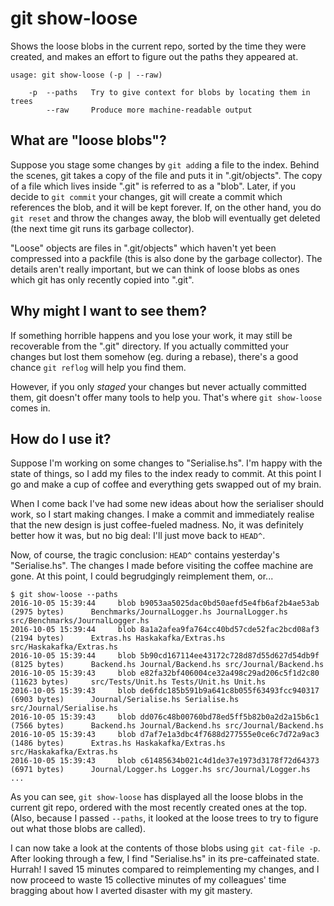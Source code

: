 git show-loose
==============

Shows the loose blobs in the current repo, sorted by the time they were
created, and makes an effort to figure out the paths they appeared at.

```
usage: git show-loose (-p | --raw)

    -p  --paths   Try to give context for blobs by locating them in trees
        --raw     Produce more machine-readable output
```

What are "loose blobs"?
-----------------------

Suppose you stage some changes by `git add`ing a file to the index. Behind the
scenes, git takes a copy of the file and puts it in ".git/objects". The copy of
a file which lives inside ".git" is referred to as a "blob". Later, if you
decide to `git commit` your changes, git will create a commit which references
the blob, and it will be kept forever. If, on the other hand, you do `git
reset` and throw the changes away, the blob will eventually get deleted (the
next time git runs its garbage collector).

"Loose" objects are files in ".git/objects" which haven't yet been compressed
into a packfile (this is also done by the garbage collector). The details
aren't really important, but we can think of loose blobs as ones which git has
only recently copied into ".git".

Why might I want to see them?
-----------------------------

If something horrible happens and you lose your work, it may still be
recoverable from the ".git" directory. If you actually committed your changes
but lost them somehow (eg. during a rebase), there's a good chance `git reflog`
will help you find them.

However, if you only *staged* your changes but never actually committed them,
git doesn't offer many tools to help you. That's where `git show-loose` comes
in.

How do I use it?
----------------

Suppose I'm working on some changes to "Serialise.hs". I'm happy with the state
of things, so I add my files to the index ready to commit. At this point I go
and make a cup of coffee and everything gets swapped out of my brain.

When I come back I've had some new ideas about how the serialiser should work,
so I start making changes. I make a commit and immediately realise that the new
design is just coffee-fueled madness. No, it was definitely better how it was,
but no big deal: I'll just move back to `HEAD^`.

Now, of course, the tragic conclusion: `HEAD^` contains yesterday's
"Serialise.hs". The changes I made before visiting the coffee machine are gone.
At this point, I could begrudgingly reimplement them, or...

```
$ git show-loose --paths
2016-10-05 15:39:44     blob b9053aa5025dac0bd50aefd5e4fb6af2b4ae53ab (2975 bytes)      Benchmarks/JournalLogger.hs JournalLogger.hs src/Benchmarks/JournalLogger.hs
2016-10-05 15:39:44     blob 8a1a2afea9fa764cc40bd57cde52fac2bcd08af3 (2194 bytes)      Extras.hs Haskakafka/Extras.hs src/Haskakafka/Extras.hs
2016-10-05 15:39:44     blob 5b90cd167114ee43172c728d87d55d627d54db9f (8125 bytes)      Backend.hs Journal/Backend.hs src/Journal/Backend.hs
2016-10-05 15:39:43     blob e82fa32bf406004ce32a498c29ad206c5f1d2c80 (11623 bytes)     src/Tests/Unit.hs Tests/Unit.hs Unit.hs
2016-10-05 15:39:43     blob de6fdc185b591b9a641c8b055f63493fcc940317 (6903 bytes)      Journal/Serialise.hs Serialise.hs src/Journal/Serialise.hs
2016-10-05 15:39:43     blob dd076c48b00760bd78ed5ff5b82b0a2d2a15b6c1 (7566 bytes)      Backend.hs Journal/Backend.hs src/Journal/Backend.hs
2016-10-05 15:39:43     blob d7af7e1a3dbc4f7688d277555e0ce6c7d72a9ac3 (1486 bytes)      Extras.hs Haskakafka/Extras.hs src/Haskakafka/Extras.hs
2016-10-05 15:39:43     blob c61485634b021c4d1de37e1973d3178f72d64373 (6971 bytes)      Journal/Logger.hs Logger.hs src/Journal/Logger.hs
...
```

As you can see, `git show-loose` has displayed all the loose blobs in the
current git repo, ordered with the most recently created ones at the top.
(Also, because I passed `--paths`, it looked at the loose trees to try to
figure out what those blobs are called).

I can now take a look at the contents of those blobs using `git cat-file -p`.
After looking through a few, I find "Serialise.hs" in its pre-caffeinated
state. Hurrah! I saved 15 minutes compared to reimplementing my changes, and I
now proceed to waste 15 collective minutes of my colleagues' time bragging
about how I averted disaster with my git mastery.
